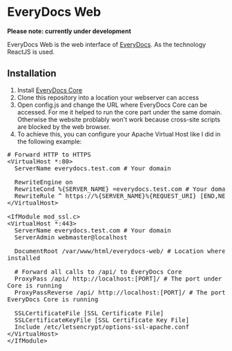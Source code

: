 # EveryDocs Web

**Please note: currently under development**

EveryDocs Web is the web interface of [EveryDocs](https://github.com/jonashellmann/everydocs-core). 
As the technology ReactJS is used. 

## Installation
1. Install [EveryDocs Core](https://github.com/jonashellmann/everydocs-core)
2. Clone this repository into a location your webserver can access
3. Open config.js and change the URL where EveryDocs Core can be accessed. For
   me it helped to run the core part under the same domain. Otherwise the
website problably won't work because cross-site scripts are blocked by the web
browser.
4. To achieve this, you can configure your Apache Virtual Host like I did in
   the following example:
<pre>
# Forward HTTP to HTTPS
&lt;VirtualHost *:80&gt;
  ServerName everydocs.test.com # Your domain

  RewriteEngine on
  RewriteCond %{SERVER_NAME} =everydocs.test.com # Your domain
  RewriteRule ^ https://%{SERVER_NAME}%{REQUEST_URI} [END,NE,R=permanent]
&lt;/VirtualHost&gt;

&lt;IfModule mod_ssl.c&gt;
&lt;VirtualHost *:443&gt;
  ServerName everydocs.test.com # Your domain
  ServerAdmin webmaster@localhost

  DocumentRoot /var/www/html/everydocs-web/ # Location where EveryDocs Web is
installed
  
  # Forward all calls to /api/ to EveryDocs Core
  ProxyPass /api/ http://localhost:[PORT]/ # The port under which EveryDocs
Core is running
  ProxyPassReverse /api/ http://localhost:[PORT]/ # The port under which
EveryDocs Core is running

  SSLCertificateFile [SSL Certificate File]
  SSLCertificateKeyFile [SSL Certificate Key File]
  Include /etc/letsencrypt/options-ssl-apache.conf
&lt;/VirtualHost&gt;
&lt;/IfModule&gt;
</pre>
